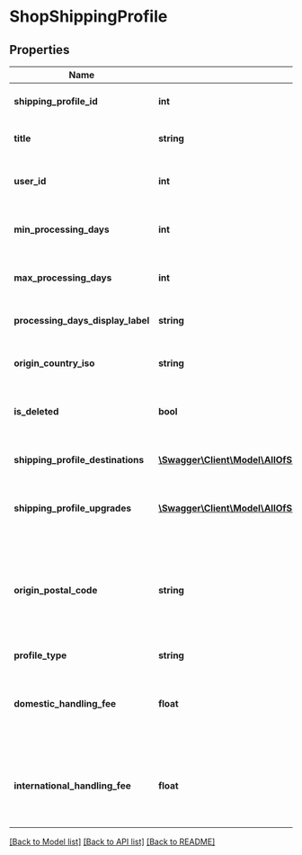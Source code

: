 # ShopShippingProfile

## Properties
Name | Type | Description | Notes
------------ | ------------- | ------------- | -------------
**shipping_profile_id** | **int** | The numeric ID of the shipping profile. | [optional] 
**title** | **string** | The name string of this shipping profile. | [optional] 
**user_id** | **int** | The numeric ID for the [user](/documentation/reference#tag/User) who owns the shipping profile. | [optional] 
**min_processing_days** | **int** | The minimum number of days for processing the listing. | [optional] 
**max_processing_days** | **int** | The maximum number of days for processing the listing. | [optional] 
**processing_days_display_label** | **string** | Translated display label string for processing days. | [optional] 
**origin_country_iso** | **string** | The ISO code of the country from which the listing ships. | [optional] 
**is_deleted** | **bool** | When true, someone deleted this shipping profile. | [optional] 
**shipping_profile_destinations** | [**\Swagger\Client\Model\AllOfShopShippingProfileShippingProfileDestinationsItems[]**](.md) | A list of [shipping profile destinations](/documentation/reference/#operation/createShopShippingProfileDestination) available for this shipping profile. | [optional] 
**shipping_profile_upgrades** | [**\Swagger\Client\Model\AllOfShopShippingProfileShippingProfileUpgradesItems[]**](.md) | A list of [shipping profile upgrades](/documentation/reference/#operation/createShopShippingProfileUpgrade) available for this shipping profile. | [optional] 
**origin_postal_code** | **string** | The postal code string (not necessarily a number) for the location from which the listing ships. Required if the &#x60;origin_country_iso&#x60; is &#x60;US&#x60; or &#x60;CA&#x60;. | [optional] 
**profile_type** | **string** |  | [optional] 
**domestic_handling_fee** | **float** | The domestic handling fee added to buyer&#x27;s shipping total - only available for calculated shipping profiles. | [optional] [default to 0]
**international_handling_fee** | **float** | The international handling fee added to buyer&#x27;s shipping total - only available for calculated shipping profiles. | [optional] [default to 0]

[[Back to Model list]](../../README.md#documentation-for-models) [[Back to API list]](../../README.md#documentation-for-api-endpoints) [[Back to README]](../../README.md)

